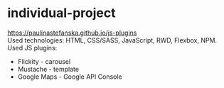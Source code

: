 # individual-project
https://paulinastefanska.github.io/js-plugins <br>
Used technologies: HTML, CSS/SASS, JavaScript, RWD, Flexbox, NPM. <br>
Used JS plugins: <br>
- Flickity - carousel <br>
- Mustache - template <br>
- Google Maps - Google API Console <br>
